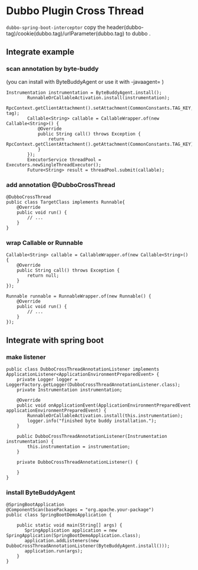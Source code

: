 # Dubbo Plugin Cross Thread

`dubbo-spring-boot-interceptor` copy the header(dubbo-tag)/cookie(dubbo.tag)/urlParameter(dubbo.tag) to dubbo . 

## Integrate example
### scan annotation by byte-buddy
(you can install with ByteBuddyAgent or use it with -javaagent= <agentjar>)
```
Instrumentation instrumentation = ByteBuddyAgent.install();
        RunnableOrCallableActivation.install(instrumentation);
        RpcContext.getClientAttachment().setAttachment(CommonConstants.TAG_KEY, tag);
        Callable<String> callable = CallableWrapper.of(new Callable<String>() {
            @Override
            public String call() throws Exception {
                return RpcContext.getClientAttachment().getAttachment(CommonConstants.TAG_KEY);
            }
        });
        ExecutorService threadPool = Executors.newSingleThreadExecutor();
        Future<String> result = threadPool.submit(callable);
```
### add annotation @DubboCrossThread

```
@DubboCrossThread
public class TargetClass implements Runnable{
    @Override
    public void run() {
        // ...
    }
}
```
### wrap Callable or Runnable
```
Callable<String> callable = CallableWrapper.of(new Callable<String>() {
    @Override
    public String call() throws Exception {
        return null;
    }
});
```
```
Runnable runnable = RunnableWrapper.of(new Runnable() {
    @Override
    public void run() {
        // ...
    }
});
```
## Integrate with spring boot

### make listener
```
public class DubboCrossThreadAnnotationListener implements ApplicationListener<ApplicationEnvironmentPreparedEvent> {
    private Logger logger = LoggerFactory.getLogger(DubboCrossThreadAnnotationListener.class);
    private Instrumentation instrumentation;

    @Override
    public void onApplicationEvent(ApplicationEnvironmentPreparedEvent applicationEnvironmentPreparedEvent) {
        RunnableOrCallableActivation.install(this.instrumentation);
        logger.info("finished byte buddy installation.");
    }

    public DubboCrossThreadAnnotationListener(Instrumentation instrumentation) {
        this.instrumentation = instrumentation;
    }

    private DubboCrossThreadAnnotationListener() {

    }
}

```
### install ByteBuddyAgent
```
@SpringBootApplication
@ComponentScan(basePackages = "org.apache.your-package")
public class SpringBootDemoApplication {

    public static void main(String[] args) {
       SpringApplication application = new SpringApplication(SpringBootDemoApplication.class);
       application.addListeners(new DubboCrossThreadAnnotationListener(ByteBuddyAgent.install()));
       application.run(args);
    }
}
```


